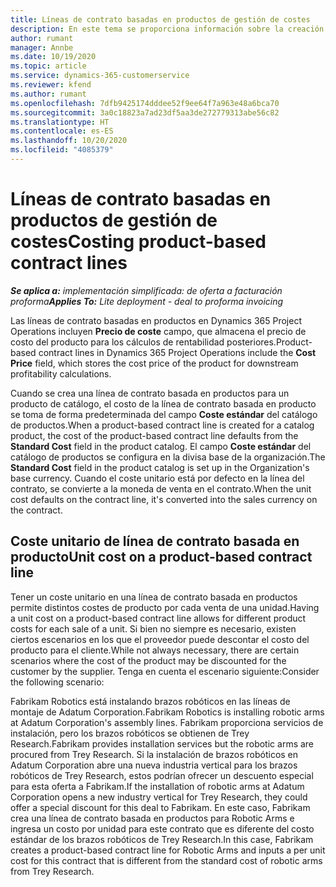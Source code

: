```yaml
---
title: Líneas de contrato basadas en productos de gestión de costes
description: En este tema se proporciona información sobre la creación
author: rumant
manager: Annbe
ms.date: 10/19/2020
ms.topic: article
ms.service: dynamics-365-customerservice
ms.reviewer: kfend
ms.author: rumant
ms.openlocfilehash: 7dfb9425174dddee52f9ee64f7a963e48a6bca70
ms.sourcegitcommit: 3a0c18823a7ad23df5aa3de272779313abe56c82
ms.translationtype: HT
ms.contentlocale: es-ES
ms.lasthandoff: 10/20/2020
ms.locfileid: "4085379"
---
```

# <a name="costing-product-based-contract-lines"></a><span data-ttu-id="d0861-103">Líneas de contrato basadas en productos de gestión de costes</span><span class="sxs-lookup"><span data-stu-id="d0861-103">Costing product-based contract lines</span></span>

<span data-ttu-id="d0861-104">_**Se aplica a:** implementación simplificada: de oferta a facturación proforma_</span><span class="sxs-lookup"><span data-stu-id="d0861-104">_**Applies To:** Lite deployment - deal to proforma invoicing_</span></span>


<span data-ttu-id="d0861-105">Las líneas de contrato basadas en productos en Dynamics 365 Project Operations incluyen **Precio de coste** campo, que almacena el precio de costo del producto para los cálculos de rentabilidad posteriores.</span><span class="sxs-lookup"><span data-stu-id="d0861-105">Product-based contract lines in Dynamics 365 Project Operations include the **Cost Price** field, which stores the cost price of the product for downstream profitability calculations.</span></span>

<span data-ttu-id="d0861-106">Cuando se crea una línea de contrato basada en productos para un producto de catálogo, el costo de la línea de contrato basada en producto se toma de forma predeterminada del campo **Coste estándar** del catálogo de productos.</span><span class="sxs-lookup"><span data-stu-id="d0861-106">When a product-based contract line is created for a catalog product, the cost of the product-based contract line defaults from the **Standard Cost** field in the product catalog.</span></span> <span data-ttu-id="d0861-107">El campo **Coste estándar** del catálogo de productos se configura en la divisa base de la organización.</span><span class="sxs-lookup"><span data-stu-id="d0861-107">The **Standard Cost** field in the product catalog is set up in the Organization's base currency.</span></span> <span data-ttu-id="d0861-108">Cuando el coste unitario está por defecto en la línea del contrato, se convierte a la moneda de venta en el contrato.</span><span class="sxs-lookup"><span data-stu-id="d0861-108">When the unit cost defaults on the contract line, it's converted into the sales currency on the contract.</span></span>

## <a name="unit-cost-on-a-product-based-contract-line"></a><span data-ttu-id="d0861-109">Coste unitario de línea de contrato basada en producto</span><span class="sxs-lookup"><span data-stu-id="d0861-109">Unit cost on a product-based contract line</span></span>

<span data-ttu-id="d0861-110">Tener un coste unitario en una línea de contrato basada en productos permite distintos costes de producto por cada venta de una unidad.</span><span class="sxs-lookup"><span data-stu-id="d0861-110">Having a unit cost on a product-based contract line allows for different product costs for each sale of a unit.</span></span> <span data-ttu-id="d0861-111">Si bien no siempre es necesario, existen ciertos escenarios en los que el proveedor puede descontar el costo del producto para el cliente.</span><span class="sxs-lookup"><span data-stu-id="d0861-111">While not always necessary, there are certain scenarios where the cost of the product may be discounted for the customer by the supplier.</span></span> <span data-ttu-id="d0861-112">Tenga en cuenta el escenario siguiente:</span><span class="sxs-lookup"><span data-stu-id="d0861-112">Consider the following scenario:</span></span>

<span data-ttu-id="d0861-113">Fabrikam Robotics está instalando brazos robóticos en las líneas de montaje de Adatum Corporation.</span><span class="sxs-lookup"><span data-stu-id="d0861-113">Fabrikam Robotics is installing robotic arms at Adatum Corporation's assembly lines.</span></span> <span data-ttu-id="d0861-114">Fabrikam proporciona servicios de instalación, pero los brazos robóticos se obtienen de Trey Research.</span><span class="sxs-lookup"><span data-stu-id="d0861-114">Fabrikam provides installation services but the robotic arms are procured from Trey Research.</span></span> <span data-ttu-id="d0861-115">Si la instalación de brazos robóticos en Adatum Corporation abre una nueva industria vertical para los brazos robóticos de Trey Research, estos podrían ofrecer un descuento especial para esta oferta a Fabrikam.</span><span class="sxs-lookup"><span data-stu-id="d0861-115">If the installation of robotic arms at Adatum Corporation opens a new industry vertical for Trey Research, they could offer a special discount for this deal to Fabrikam.</span></span> <span data-ttu-id="d0861-116">En este caso, Fabrikam crea una línea de contrato basada en productos para Robotic Arms e ingresa un costo por unidad para este contrato que es diferente del costo estándar de los brazos robóticos de Trey Research.</span><span class="sxs-lookup"><span data-stu-id="d0861-116">In this case, Fabrikam creates a product-based contract line for Robotic Arms and inputs a per unit cost for this contract that is different from the standard cost of robotic arms from Trey Research.</span></span>
